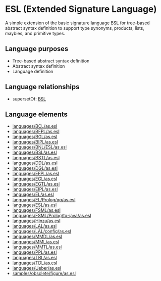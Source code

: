# ESL (Extended Signature Language)
A simple extension of the basic signature language BSL for tree-based abstract syntax definition to support type synonyms, products, lists, maybies, and primitive types.
## Language purposes
* Tree-based abstract syntax definition
* Abstract syntax definition
* Language definition
## Language relationships
* supersetOf: [BSL](languages/bsl.html)
## Language elements
* [languages/BCL/as.esl](../../languages/BCL/as.esl)
* [languages/BFPL/as.esl](../../languages/BFPL/as.esl)
* [languages/BGL/as.esl](../../languages/BGL/as.esl)
* [languages/BIPL/as.esl](../../languages/BIPL/as.esl)
* [languages/BNL/ESL/as.esl](../../languages/BNL/ESL/as.esl)
* [languages/BSL/as.esl](../../languages/BSL/as.esl)
* [languages/BSTL/as.esl](../../languages/BSTL/as.esl)
* [languages/DDL/as.esl](../../languages/DDL/as.esl)
* [languages/DGL/as.esl](../../languages/DGL/as.esl)
* [languages/EFPL/as.esl](../../languages/EFPL/as.esl)
* [languages/EGL/as.esl](../../languages/EGL/as.esl)
* [languages/EGTL/as.esl](../../languages/EGTL/as.esl)
* [languages/EIPL/as.esl](../../languages/EIPL/as.esl)
* [languages/EL/as.esl](../../languages/EL/as.esl)
* [languages/EL/Prolog/qq/as.esl](../../languages/EL/Prolog/qq/as.esl)
* [languages/ESL/as.esl](../../languages/ESL/as.esl)
* [languages/FSML/as.esl](../../languages/FSML/as.esl)
* [languages/FSML/Prolog/to-java/as.esl](../../languages/FSML/Prolog/to-java/as.esl)
* [languages/Hinzu/as.esl](../../languages/Hinzu/as.esl)
* [languages/LAL/as.esl](../../languages/LAL/as.esl)
* [languages/LAL/config/as.esl](../../languages/LAL/config/as.esl)
* [languages/MMDL/as.esl](../../languages/MMDL/as.esl)
* [languages/MML/as.esl](../../languages/MML/as.esl)
* [languages/MMTL/as.esl](../../languages/MMTL/as.esl)
* [languages/PPL/as.esl](../../languages/PPL/as.esl)
* [languages/TBL/as.esl](../../languages/TBL/as.esl)
* [languages/TDL/as.esl](../../languages/TDL/as.esl)
* [languages/Ueber/as.esl](../../languages/Ueber/as.esl)
* [samples/obsolete/figure/as.esl](../../samples/obsolete/figure/as.esl)
